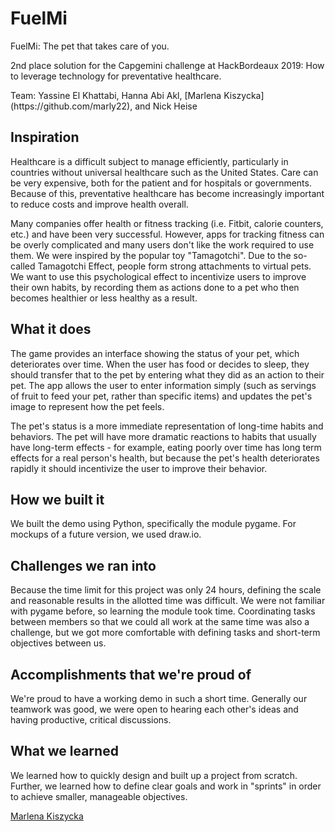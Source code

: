 # FuelMi
<p>FuelMi: The pet that takes care of you.</p>
<p>2nd place solution for the Capgemini challenge at HackBordeaux 2019: How to leverage technology for preventative healthcare.</p>
<p>Team: Yassine El Khattabi, Hanna Abi Akl, [Marlena Kiszycka](https://github.com/marly22), and Nick Heise</p>

## Inspiration
<p>Healthcare is a difficult subject to manage efficiently, particularly in countries without universal healthcare such as the United States. Care can be very expensive, both for the patient and for hospitals or governments. Because of this, preventative healthcare has become increasingly important to reduce costs and improve health overall.</p>
<p>Many companies offer health or fitness tracking (i.e. Fitbit, calorie counters, etc.) and have been very successful. However, apps for tracking fitness can be overly complicated and many users don't like the work required to use them. We were inspired by the popular toy "Tamagotchi". Due to the so-called Tamagotchi Effect, people form strong attachments to virtual pets. We want to use this psychological effect to incentivize users to improve their own habits, by recording them as actions done to a pet who then becomes healthier or less healthy as a result.</p>

## What it does
<p>The game provides an interface showing the status of your pet, which deteriorates over time. When the user has food or decides to sleep, they should transfer that to the pet by entering what they did as an action to their pet. The app allows the user to enter information simply (such as servings of fruit to feed your pet, rather than specific items) and updates the pet's image to represent how the pet feels.</p>
<p>The pet's status is a more immediate representation of long-time habits and behaviors. The pet will have more dramatic reactions to habits that usually have long-term effects - for example, eating poorly over time has long term effects for a real person's health, but because the pet's health deteriorates rapidly it should incentivize the user to improve their behavior.</p>

## How we built it
<p>We built the demo using Python, specifically the module pygame. For mockups of a future version, we used draw.io.</p>

## Challenges we ran into
<p>Because the time limit for this project was only 24 hours, defining the scale and reasonable results in the allotted time was difficult. We were not familiar with pygame before, so learning the module took time. Coordinating tasks between members so that we could all work at the same time was also a challenge, but we got more comfortable with defining tasks and short-term objectives between us.</p>

## Accomplishments that we're proud of
<p>We're proud to have a working demo in such a short time. Generally our teamwork was good, we were open to hearing each other's ideas and having productive, critical discussions.</p>

## What we learned
<p>We learned how to quickly design and built up a project from scratch. Further, we learned how to define clear goals and work in "sprints" in order to achieve smaller, manageable objectives.</p>

[Marlena Kiszycka](https://github.com/marly22)